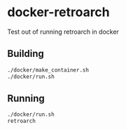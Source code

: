 # docker-retroarch

Test out of running retroarch in docker

## Building

```bash
./docker/make_container.sh
./docker/run.sh
```

## Running

```bash
./docker/run.sh
retroarch
```
